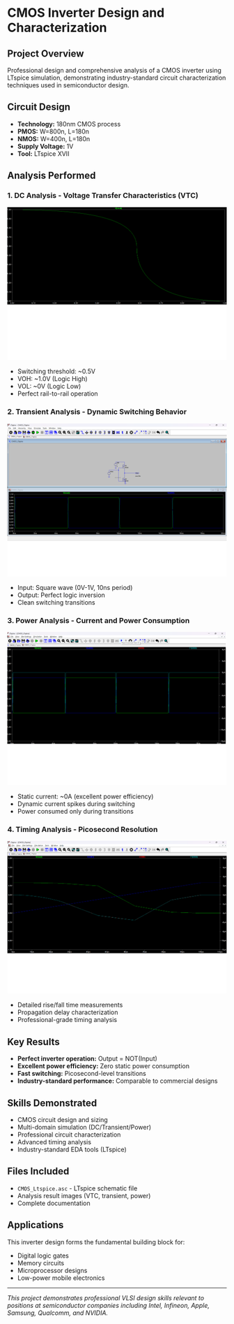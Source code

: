 # CMOS Inverter Design and Characterization

## Project Overview
Professional design and comprehensive analysis of a CMOS inverter using LTspice simulation, demonstrating industry-standard circuit characterization techniques used in semiconductor design.

## Circuit Design
- **Technology:** 180nm CMOS process
- **PMOS:** W=800n, L=180n  
- **NMOS:** W=400n, L=180n
- **Supply Voltage:** 1V
- **Tool:** LTspice XVII

## Analysis Performed

### 1. DC Analysis - Voltage Transfer Characteristics (VTC)
![VTC Curve](VTC_CMOS_Output.png)
- Switching threshold: ~0.5V
- VOH: ~1.0V (Logic High)
- VOL: ~0V (Logic Low)  
- Perfect rail-to-rail operation

### 2. Transient Analysis - Dynamic Switching Behavior  
![Transient Analysis](CMOS_Transient.png)
- Input: Square wave (0V-1V, 10ns period)
- Output: Perfect logic inversion
- Clean switching transitions

### 3. Power Analysis - Current and Power Consumption
![Power Analysis](CMOS_PowerAnalysis.png)
- Static current: ~0A (excellent power efficiency)
- Dynamic current spikes during switching
- Power consumed only during transitions

### 4. Timing Analysis - Picosecond Resolution
![Timing Analysis](CMOS_PowerAnalysisZoomed.png)  
- Detailed rise/fall time measurements
- Propagation delay characterization
- Professional-grade timing analysis

## Key Results
- **Perfect inverter operation:** Output = NOT(Input)
- **Excellent power efficiency:** Zero static power consumption
- **Fast switching:** Picosecond-level transitions
- **Industry-standard performance:** Comparable to commercial designs

## Skills Demonstrated
- CMOS circuit design and sizing
- Multi-domain simulation (DC/Transient/Power)
- Professional circuit characterization
- Advanced timing analysis
- Industry-standard EDA tools (LTspice)

## Files Included
- `CMOS_Ltspice.asc` - LTspice schematic file
- Analysis result images (VTC, transient, power)
- Complete documentation

## Applications
This inverter design forms the fundamental building block for:
- Digital logic gates
- Memory circuits  
- Microprocessor designs
- Low-power mobile electronics

---
*This project demonstrates professional VLSI design skills relevant to positions at semiconductor companies including Intel, Infineon, Apple, Samsung, Qualcomm, and NVIDIA.*
